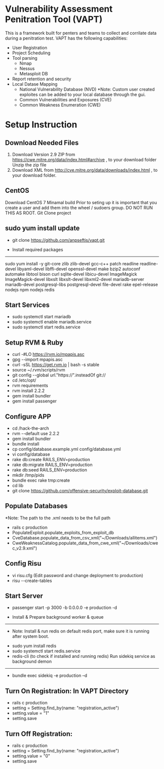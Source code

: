 Vulnerability Assessment Penitration Tool (VAPT)
===========

This is a framework built for penters and teams to collect and corrilate data during a penitration test.  VAPT has the following capabilities:
- User Registration
- Project Scheduling
- Tool parsing
  - Nmap
  - Nessus
  - Metasploit DB
- Report retention and security
- Local Datase Mapping
  - National Vulnerability Database (NVD)
    *Note: Custom user created exploites can be added to your local database through the gui.
  - Common Vulnerabilities and Exposures (CVE)
  - Common Weakness Enumeration (CWE)

Setup Instruction
===================

Download Needed Files
-----------------------------
1. Download Version 2.9 ZIP from https://cwe.mitre.org/data/index.html#archive , to your download folder
Unzip the zip file
2. Download XML from  http://cve.mitre.org/data/downloads/index.html , to your download folder.

CentOS
------------------
Download CentOS 7 Minamal build
Prior to seting up it is important that you create a user and add them into the wheel / sudoers group. DO NOT RUN THIS AS ROOT.
Git Clone project

sudo yum install update
-------------------
- git clone https://github.com/anpseftis/vapt.git

- Install required packages
--------------------------------
sudo yum install -y git-core zlib zlib-devel gcc-c++ patch readline readline-devel libyaml-devel libffi-devel openssl-devel make bzip2 autoconf automake libtool bison curl sqlite-devel libicu-devel ImageMagick ImageMagick-devel libxslt libxslt-devel libxml2-devel mariadb-server mariadb-devel postgresql-libs postgresql-devel file-devel rake epel-release nodejs npm nodejs redis

Start Services
-------------------------------
- sudo systemctl start mariadb
- sudo systemctl enable mariadb.service
- sudo systemctl start redis.service

Setup RVM & Ruby
----------------------------------
- curl -#LO https://rvm.io/mpapis.asc
- gpg --import mpapis.asc
- curl -sSL https://get.rvm.io | bash -s stable
- source ~/.rvm/scripts/rvm
- git config --global url."https://".insteadOf git://
- cd /etc/opt/
- rvm requirements
- rvm install 2.2.2
- gem install bundler
- gem install passenger

Configure APP
--------------------------------------
- cd /hack-the-arch
- rvm --default use 2.2.2
- gem install bundler
- bundle install
- cp config/database.example.yml config/database.yml
- vi config/database
- rake db:create RAILS_ENV=production
- rake db:migrate RAILS_ENV=production
- rake db:seed RAILS_ENV=production
- mkdir /tmp/pids
- bundle exec rake tmp:create
- cd lib
- git clone https://github.com/offensive-security/exploit-database.git

Populate Databases
-----------------------------------------
*Note: The path to the .xml needs to be the full path
- rails c production
- PopulateExploit.populate_exploits_from_exploit_db
- CveDatabase.populate_data_from_csv_xml("~/Downloads/allitems.xml")
- CweWeaknessCatalog.populate_data_from_cwe_xml("~/Downloads/cwec_v2.9.xml")

Config Risu
--------------------------------------------
- vi risu.cfg
(Edit password and change deployment to production)
- risu --create-tables

Start Server
--------------------------------
- passenger start -p 3000 -b 0.0.0.0 -e production -d

- Install & Prepare background worker & queue 
-------------------------------------------------
* Note:	Install & run redis on default redis port, make sure it is running after system boot.
- sudo yum install redis
- sudo systemctl start redis.service 
- redis-cli (to check if installed and running redis)
Run sidekiq service as background demon
------------------------------------------
- bundle exec sidekiq -e production –d

Turn On Registration: In VAPT Directory
---------------------------------------------------
- rails c production
- setting = Setting.find_by(name: "registration_active")
- setting.value = "1"
- setting.save

Turn Off Registration:
-----------------------------------------------------
- rails c production
- setting = Setting.find_by(name: "registration_active")
- setting.value = "0"
- setting.save







